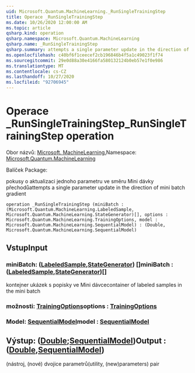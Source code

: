 ```yaml
---
uid: Microsoft.Quantum.MachineLearning._RunSingleTrainingStep
title: Operace _RunSingleTrainingStep
ms.date: 10/26/2020 12:00:00 AM
ms.topic: article
qsharp.kind: operation
qsharp.namespace: Microsoft.Quantum.MachineLearning
qsharp.name: _RunSingleTrainingStep
qsharp.summary: attempts a single parameter update in the direction of mini batch gradient
ms.openlocfilehash: c40bf6f1ceecef2cb196846b4f5a1c49023f1f74
ms.sourcegitcommit: 29e0d88a30e4166fa580132124b0eb57e1f0e986
ms.translationtype: MT
ms.contentlocale: cs-CZ
ms.lasthandoff: 10/27/2020
ms.locfileid: "92706945"
---
```

# <a name="_runsingletrainingstep-operation"></a><span data-ttu-id="bf6be-102">Operace _RunSingleTrainingStep</span><span class="sxs-lookup"><span data-stu-id="bf6be-102">_RunSingleTrainingStep operation</span></span>

<span data-ttu-id="bf6be-103">Obor názvů: [Microsoft. MachineLearning.](xref:Microsoft.Quantum.MachineLearning)</span><span class="sxs-lookup"><span data-stu-id="bf6be-103">Namespace: [Microsoft.Quantum.MachineLearning](xref:Microsoft.Quantum.MachineLearning)</span></span>

<span data-ttu-id="bf6be-104">Balíček [](https://nuget.org/packages/)</span><span class="sxs-lookup"><span data-stu-id="bf6be-104">Package: [](https://nuget.org/packages/)</span></span>


<span data-ttu-id="bf6be-105">pokusy o aktualizaci jednoho parametru ve směru Mini dávky přechodů</span><span class="sxs-lookup"><span data-stu-id="bf6be-105">attempts a single parameter update in the direction of mini batch gradient</span></span>

```qsharp
operation _RunSingleTrainingStep (miniBatch : (Microsoft.Quantum.MachineLearning.LabeledSample, Microsoft.Quantum.MachineLearning.StateGenerator)[], options : Microsoft.Quantum.MachineLearning.TrainingOptions, model : Microsoft.Quantum.MachineLearning.SequentialModel) : (Double, Microsoft.Quantum.MachineLearning.SequentialModel)
```


## <a name="input"></a><span data-ttu-id="bf6be-106">Vstup</span><span class="sxs-lookup"><span data-stu-id="bf6be-106">Input</span></span>

### <a name="minibatch--labeledsamplestategenerator"></a><span data-ttu-id="bf6be-107">miniBatch: ([LabeledSample](xref:Microsoft.Quantum.MachineLearning.LabeledSample),[StateGenerator](xref:Microsoft.Quantum.MachineLearning.StateGenerator)) []</span><span class="sxs-lookup"><span data-stu-id="bf6be-107">miniBatch : ([LabeledSample](xref:Microsoft.Quantum.MachineLearning.LabeledSample),[StateGenerator](xref:Microsoft.Quantum.MachineLearning.StateGenerator))[]</span></span>

<span data-ttu-id="bf6be-108">kontejner ukázek s popisky ve Mini dávce</span><span class="sxs-lookup"><span data-stu-id="bf6be-108">container of labeled samples in the mini batch</span></span>


### <a name="options--trainingoptions"></a><span data-ttu-id="bf6be-109">možnosti: [TrainingOptions](xref:Microsoft.Quantum.MachineLearning.TrainingOptions)</span><span class="sxs-lookup"><span data-stu-id="bf6be-109">options : [TrainingOptions](xref:Microsoft.Quantum.MachineLearning.TrainingOptions)</span></span>




### <a name="model--sequentialmodel"></a><span data-ttu-id="bf6be-110">Model: [SequentialModel](xref:Microsoft.Quantum.MachineLearning.SequentialModel)</span><span class="sxs-lookup"><span data-stu-id="bf6be-110">model : [SequentialModel](xref:Microsoft.Quantum.MachineLearning.SequentialModel)</span></span>





## <a name="output--doublesequentialmodel"></a><span data-ttu-id="bf6be-111">Výstup: ([Double](xref:microsoft.quantum.lang-ref.double);[SequentialModel](xref:Microsoft.Quantum.MachineLearning.SequentialModel))</span><span class="sxs-lookup"><span data-stu-id="bf6be-111">Output : ([Double](xref:microsoft.quantum.lang-ref.double),[SequentialModel](xref:Microsoft.Quantum.MachineLearning.SequentialModel))</span></span>

<span data-ttu-id="bf6be-112">(nástroj, (nové) dvojice parametrů</span><span class="sxs-lookup"><span data-stu-id="bf6be-112">(utility, (new)parameters) pair</span></span>